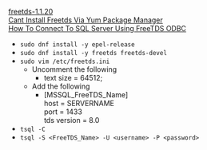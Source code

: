 [freetds-1.1.20](https://centos.pkgs.org/8/epel-x86_64/freetds-1.1.20-1.el8.x86_64.rpm.html)<br />
[Cant Install Freetds Via Yum Package Manager](https://stackoverflow.com/questions/20179649/cant-install-freetds-via-yum-package-manager)<br />
[How To Connect To SQL Server Using FreeTDS ODBC](https://stackoverflow.com/questions/57350910/how-to-connect-to-sql-server-using-freetds-odbc/)
* `sudo dnf install -y epel-release`
* `sudo dnf install -y freetds freetds-devel`
* `sudo vim /etc/freetds.ini`
  * Uncomment the following
    * text size = 64512;
  * Add the following
    * [MSSQL_FreeTDS_Name]<br />
      host = SERVERNAME<br />
      port = 1433<br />
      tds version = 8.0
* `tsql -C`
* `tsql -S <FreeTDS_Name> -U <username> -P <password>`
